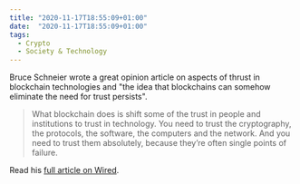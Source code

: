```yaml
---
title: "2020-11-17T18:55:09+01:00"
date:  "2020-11-17T18:55:09+01:00"
tags:
  - Crypto
  - Society & Technology
---
```


Bruce Schneier wrote a great opinion article on aspects of thrust in blockchain technologies and "the idea that blockchains can somehow eliminate the need for trust persists".

> What blockchain does is shift some of the trust in people and institutions to trust in technology. You need to trust the cryptography, the protocols, the software, the computers and the network. And you need to trust them absolutely, because they’re often single points of failure.

Read his [full article on Wired](https://web.archive.org/web/20201113162513/https://www.wired.com/story/theres-no-good-reason-to-trust-blockchain-technology/).